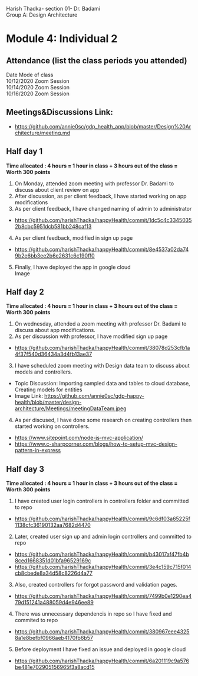 Harish Thadka- section 01- Dr. Badami  
Group A: Design Architecture
# Module 4: Individual 2

## Attendance (list the class periods you attended)

Date    Mode of class  
10/12/2020 Zoom Session    
10/14/2020 Zoom Session  
10/16/2020 Zoom Session 

## Meetings&Discussions Link:
- https://github.com/annie0sc/gdp_health_app/blob/master/Design%20Architecture/meeting.md

 ## Half day 1
**Time allocated : 4 hours = 1 hour in class + 3 hours out of the class = Worth 300 points**
1. On Monday, attended zoom meeting with professor Dr. Badami to discuss about client review on app
2. After discussion, as per client feedback, I have started working on app modifications  
3. As per client feedback, I have changed naming of admin to administrator
- https://github.com/harishThadka/happyHealth/commit/1dc5c4c33450352b8cbc5951dcb581bb248caf13
4. As per client feedback, modified in sign up page
- https://github.com/harishThadka/happyHealth/commit/8e4537a02da749b2e6bb3ee2b6e2631c6c190ff0
5. Finally, I have deployed the app in google cloud  
Image  

 ## Half day 2
 **Time allocated : 4 hours = 1 hour in class + 3 hours out of the class = Worth 300 points** 
 1. On wednesday, attended a zoom meeting with professor Dr. Badami to discuss about app modifications.
 2. As per discussion with professor, I have modified sign up page
- https://github.com/harishThadka/happyHealth/commit/38078d253cfb1a4f37f540d36434a3d4fb13ae37
 3. I have scheduled zoom meeting with Design data team to discuss about models and controllers.  
 - Topic Discussion: Importing sampled data and tables to cloud database, Creating models for entities
 - Image Link: https://github.com/annie0sc/gdp-happy-health/blob/master/design-architecture/Meetings/meetingDataTeam.jpeg
 4. As per discused, I have done some research on creating controllers then started working on controllers.
 - https://www.sitepoint.com/node-js-mvc-application/
 - https://www.c-sharpcorner.com/blogs/how-to-setup-mvc-design-pattern-in-express
 
 ## Half day 3
 **Time allocated : 4 hours = 1 hour in class + 3 hours out of the class = Worth 300 points**   
1. I have created user login controllers in controllers folder and committed to repo
- https://github.com/harishThadka/happyHealth/commit/9c6df03a65225f1138cfc36190132aa7682d4470
2. Later, created user sign up and admin login controllers and committed to repo
- https://github.com/harishThadka/happyHealth/commit/b43017af47fb4b8ced1668351d01bfa96529169c
- https://github.com/harishThadka/happyHealth/commit/3e4c159c715f014cb8cbede8a34d58c8226d4a77
3. Also, created controllers for forgot password and validation pages.
- https://github.com/harishThadka/happyHealth/commit/7499b0e1290ea479d151241a488059d4e946ee89
4. There was unnecessary dependencis in repo so I have fixed and commited to repo
- https://github.com/harishThadka/happyHealth/commit/380967eee43258a1e8befbf0966aeb4170fb6b57
5. Before deployment I have fixed an issue and deployed in google cloud
- https://github.com/harishThadka/happyHealth/commit/6a201119c9a576be481e702905156965f3a8acd15
